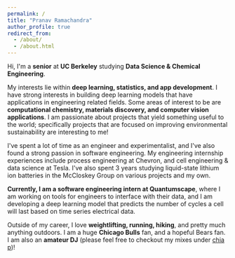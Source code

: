 ```yaml
---
permalink: /
title: "Pranav Ramachandra"
author_profile: true
redirect_from: 
  - /about/
  - /about.html
---
```


Hi, I'm a **senior** at **UC Berkeley** studying **Data Science & Chemical Engineering**.

My interests lie within **deep learning, statistics, and app development**. I have strong interests in building deep learning models that have applications in engineering related fields. Some areas of interest to be are **computational chemistry, materials discovery, and computer vision applications**. I am passionate about projects that yield something useful to the world; specifically projects that are focused on improving environmental sustainability are interesting to me!

I've spent a lot of time as an engineer and experimentalist, and I've also found a strong passion in software engineering. My engineering internship experiences include process engineering at Chevron, and cell engineering & data science at Tesla. I've also spent 3 years studying liquid-state lithium ion batteries in the McCloskey Group on various projects and my own.

**Currently, I am a software engineering intern at Quantumscape**, where I am working on tools for engineers to interface with their data, and I am developing a deep learning model that predicts the number of cycles a cell will last based on time series electrical data. 

Outside of my career, I love **weightlifting, running, hiking**, and pretty much anything outdoors. I am a huge **Chicago Bulls** fan, and a hopeful Bears fan. I am also an **amateur DJ** (please feel free to checkout my mixes under [chia p](https://soundcloud.com/pranav-ramachandra))!
